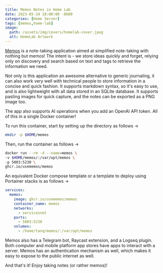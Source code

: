 ```yaml
---
title: Memos Notes in Home Lab
date: 2023-05-24 18:00:00 -0600
categories: [Home Server]
tags: [memos,home-lab]
image:
  path: /assets/img/covers/homelab-cover.jpeg
  alt: HomeLab Artwork
---
```


[Memos](https://github.com/usememos/memos) is a note-taking application aimed at simplified note-taking with nothing but memos! The intent is - we store ideas quickly and forget, relying only on discovery and search based on text and tags to retrieve the information we need.

Not only is this application an awesome alternative to generic journaling, it can also work very well with technical people to store information in a concise and quick fashion. It supports markdown syntax, so it's easy to use, and is also lightweight with all data stored in an SQLite database. It supports pasting images for quick capture, and the notes can be exported as a PNG image too.

The app also supports AI operations when you add an OpenAI API token. All of this in a single Docker container!

To run this container, start by setting up the directory as follows &rarr;

```bash
mkdir -p $HOME/memos
```

Then, run the container as follows &rarr;

```bash
docker run --rm -d --name=memos \
-v $HOME/memos/:/var/opt/memos \
-p 5003:5230 \
ghcr.io/usememos/memos
```

An equivalent Docker compose template or a template to deploy using Portainer stacks is as follows &rarr;

```yaml
services: 
  memos:
    image: ghcr.io/usememos/memos
    container_name: memos
    networks:
      - servicesnet
    ports:
      - 5003:5230
    volumes:
      - /home/tanq/memos/:/var/opt/memos
```

Memos also has a Telegram bot, Raycast extension, and a Logseq plugin. Both computer and mobile platform app stores have apps to interact with a server. Memos has an authentication mechanism as well, which makes it easy to expose to the public internet as well.

And that's it! Enjoy taking notes (or rather memos)!

